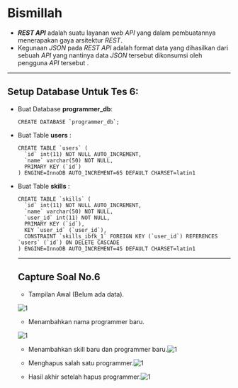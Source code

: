 # Bismillah

 - **_REST API_** adalah suatu layanan _web API_ yang dalam pembuatannya menerapakan gaya arsitektur _REST_.
 - Kegunaan _JSON_ pada _REST API_ adalah format data yang dihasilkan dari sebuah _API_ yang nantinya data _JSON_ tersebut dikonsumsi oleh pengguna _API_ tersebut .
   

---

## Setup Database Untuk Tes 6:

- Buat Database **programmer_db**:

  ```mysql
  CREATE DATABASE `programmer_db`;
  ```

- Buat Table **users** :

  ```mysql
  CREATE TABLE `users` (
    `id` int(11) NOT NULL AUTO_INCREMENT,
    `name` varchar(50) NOT NULL,
    PRIMARY KEY (`id`)
  ) ENGINE=InnoDB AUTO_INCREMENT=65 DEFAULT CHARSET=latin1
  ```

- Buat Table **skills** :

  ```mysql
  CREATE TABLE `skills` (
    `id` int(11) NOT NULL AUTO_INCREMENT,
    `name` varchar(50) NOT NULL,
    `user_id` int(11) NOT NULL,
    PRIMARY KEY (`id`),
    KEY `user_id` (`user_id`),
    CONSTRAINT `skills_ibfk_1` FOREIGN KEY (`user_id`) REFERENCES `users` (`id`) ON DELETE CASCADE
  ) ENGINE=InnoDB AUTO_INCREMENT=45 DEFAULT CHARSET=latin1
  ```

  ---

  ## Capture Soal No.6

  
  
  - Tampilan Awal (Belum ada data).
  
  ![1](hasil/1.png"1")
  
  - Menambahkan nama programmer baru.
  
  ![1](hasil/3.png"3")
  
  - Menambahkan skill baru dan programmer baru.![1](hasil/4.png"4")
  
  - Menghapus salah satu programmer.![1](hasil/5.png"5")
  
  - Hasil akhir setelah hapus programmer.![1](hasil/6.png"6")